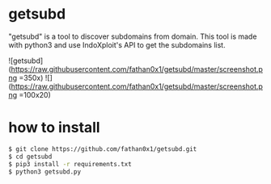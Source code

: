 # getsubd
"getsubd" is a tool to discover subdomains from domain. This tool is made with python3 and use IndoXploit's API to get the subdomains list.

![getsubd](https://raw.githubusercontent.com/fathan0x1/getsubd/master/screenshot.png =350x)
![](https://raw.githubusercontent.com/fathan0x1/getsubd/master/screenshot.png =100x20)

# how to install
```sh
$ git clone https://github.com/fathan0x1/getsubd.git
$ cd getsubd
$ pip3 install -r requirements.txt
$ python3 getsubd.py
```
